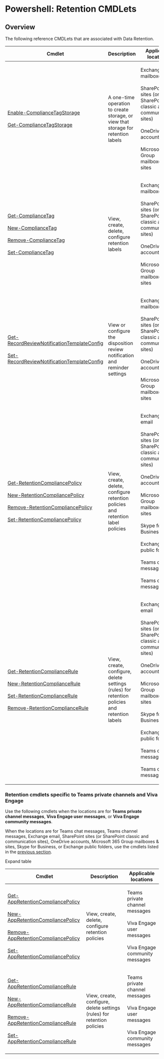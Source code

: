 # Powershell: Retention CMDLets

## Overview

The following reference CMDLets that are associated with Data Retention.



| Cmdlet                                                                                                                                                                                                                                                                                                                                                                                                                                                                                                                                                                                        | Description                                                                                  | Applicable locations                                                                                                                                                                                                                                                                       |
| --------------------------------------------------------------------------------------------------------------------------------------------------------------------------------------------------------------------------------------------------------------------------------------------------------------------------------------------------------------------------------------------------------------------------------------------------------------------------------------------------------------------------------------------------------------------------------------------- | -------------------------------------------------------------------------------------------- | ------------------------------------------------------------------------------------------------------------------------------------------------------------------------------------------------------------------------------------------------------------------------------------------ |
| <p><a href="https://learn.microsoft.com/en-us/powershell/module/exchange/enable-compliancetagstorage">Enable-ComplianceTagStorage</a><br><br><a href="https://learn.microsoft.com/en-us/powershell/module/exchange/get-compliancetagstorage">Get-ComplianceTagStorage</a></p>                                                                                                                                                                                                                                                                                                                 | A one-time operation to create storage, or view that storage for retention labels            | <p>Exchange mailboxes<br><br>SharePoint sites (or SharePoint classic and communication sites)<br><br>OneDrive accounts<br><br>Microsoft 365 Group mailboxes &#x26; sites</p>                                                                                                               |
| <p><a href="https://learn.microsoft.com/en-us/powershell/module/exchange/get-compliancetag">Get-ComplianceTag</a><br><br><a href="https://learn.microsoft.com/en-us/powershell/module/exchange/new-compliancetag">New-ComplianceTag</a><br><br><a href="https://learn.microsoft.com/en-us/powershell/module/exchange/remove-compliancetag">Remove-ComplianceTag</a><br><br><a href="https://learn.microsoft.com/en-us/powershell/module/exchange/set-compliancetag">Set-ComplianceTag</a></p>                                                                                                 | View, create, delete, configure retention labels                                             | <p>Exchange mailboxes<br><br>SharePoint sites (or SharePoint classic and communication sites)<br><br>OneDrive accounts<br><br>Microsoft 365 Group mailboxes &#x26; sites</p>                                                                                                               |
| <p><a href="https://learn.microsoft.com/en-us/powershell/module/exchange/get-recordreviewnotificationtemplateconfig">Get-RecordReviewNotificationTemplateConfig</a><br><br><a href="https://learn.microsoft.com/en-us/powershell/module/exchange/set-recordreviewnotificationtemplateconfig">Set-RecordReviewNotificationTemplateConfig</a></p>                                                                                                                                                                                                                                               | View or configure the disposition review notification and reminder settings                  | <p>Exchange mailboxes<br><br>SharePoint sites (or SharePoint classic and communication sites)<br><br>OneDrive accounts<br><br>Microsoft 365 Group mailboxes &#x26; sites</p>                                                                                                               |
| <p><a href="https://learn.microsoft.com/en-us/powershell/module/exchange/get-retentioncompliancepolicy">Get-RetentionCompliancePolicy</a><br><br><a href="https://learn.microsoft.com/en-us/powershell/module/exchange/new-retentioncompliancepolicy">New-RetentionCompliancePolicy</a><br><br><a href="https://learn.microsoft.com/en-us/powershell/module/exchange/remove-retentioncompliancepolicy">Remove-RetentionCompliancePolicy</a><br><br><a href="https://learn.microsoft.com/en-us/powershell/module/exchange/set-retentioncompliancepolicy">Set-RetentionCompliancePolicy</a></p> | View, create, delete, configure retention policies and retention label policies              | <p>Exchange email<br><br>SharePoint sites (or SharePoint classic and communication sites)<br><br>OneDrive accounts<br><br>Microsoft 365 Group mailboxes &#x26; sites<br><br>Skype for Business<br><br>Exchange public folders<br><br>Teams chat messages<br><br>Teams channel messages</p> |
| <p><a href="https://learn.microsoft.com/en-us/powershell/module/exchange/get-retentioncompliancerule">Get-RetentionComplianceRule</a><br><br><a href="https://learn.microsoft.com/en-us/powershell/module/exchange/new-retentioncompliancerule">New-RetentionComplianceRule</a><br><br><a href="https://learn.microsoft.com/en-us/powershell/module/exchange/set-retentioncompliancerule">Set-RetentionComplianceRule</a><br><br><a href="https://learn.microsoft.com/en-us/powershell/module/exchange/remove-retentioncompliancerule">Remove-RetentionComplianceRule</a></p>                 | View, create, configure, delete settings (rules) for retention policies and retention labels | <p>Exchange email<br><br>SharePoint sites (or SharePoint classic and communication sites)<br><br>OneDrive accounts<br><br>Microsoft 365 Group mailboxes &#x26; sites<br><br>Skype for Business<br><br>Exchange public folders<br><br>Teams chat messages<br><br>Teams channel messages</p> |

### Retention cmdlets specific to Teams private channels and Viva Engage <a href="#retention-cmdlets-specific-to-teams-private-channels-and-viva-engage" id="retention-cmdlets-specific-to-teams-private-channels-and-viva-engage"></a>

Use the following cmdlets when the locations are for **Teams private channel messages**, **Viva Engage user messages**, or **Viva Engage community messages**.

When the locations are for Teams chat messages, Teams channel messages, Exchange email, SharePoint sites (or SharePoint classic and communication sites), OneDrive accounts, Microsoft 365 Group mailboxes & sites, Skype for Business, or Exchange public folders, use the cmdlets listed in the [previous section](https://learn.microsoft.com/en-us/purview/retention-cmdlets#retention-cmdlets-for-most-locations).

Expand table

| Cmdlet                                                                                                                                                                                                                                                                                                                                                                                                                                                                                                                                                                                                                | Description                                                             | Applicable locations                                                                                         |
| --------------------------------------------------------------------------------------------------------------------------------------------------------------------------------------------------------------------------------------------------------------------------------------------------------------------------------------------------------------------------------------------------------------------------------------------------------------------------------------------------------------------------------------------------------------------------------------------------------------------- | ----------------------------------------------------------------------- | ------------------------------------------------------------------------------------------------------------ |
| <p><a href="https://learn.microsoft.com/en-us/powershell/module/exchange/get-appretentioncompliancepolicy">Get-AppRetentionCompliancePolicy</a><br><br><a href="https://learn.microsoft.com/en-us/powershell/module/exchange/new-appretentioncompliancepolicy">New-AppRetentionCompliancePolicy</a><br><br><a href="https://learn.microsoft.com/en-us/powershell/module/exchange/remove-appretentioncompliancepolicy">Remove-AppRetentionCompliancePolicy</a><br><br><a href="https://learn.microsoft.com/en-us/powershell/module/exchange/set-appretentioncompliancepolicy">Set-AppRetentionCompliancePolicy</a></p> | View, create, delete, configure retention policies                      | <p>Teams private channel messages<br><br>Viva Engage user messages<br><br>Viva Engage community messages</p> |
| <p><a href="https://learn.microsoft.com/en-us/powershell/module/exchange/get-appretentioncompliancerule">Get-AppRetentionComplianceRule</a><br><br><a href="https://learn.microsoft.com/en-us/powershell/module/exchange/new-appretentioncompliancerule">New-AppRetentionComplianceRule</a><br><br><a href="https://learn.microsoft.com/en-us/powershell/module/exchange/remove-appretentioncompliancerule">Remove-AppRetentionComplianceRule</a><br><br><a href="https://learn.microsoft.com/en-us/powershell/module/exchange/set-appretentioncompliancerule">Set-AppRetentionComplianceRule</a></p>                 | View, create, configure, delete settings (rules) for retention policies | <p>Teams private channel messages<br><br>Viva Engage user messages<br><br>Viva Engage community messages</p> |
